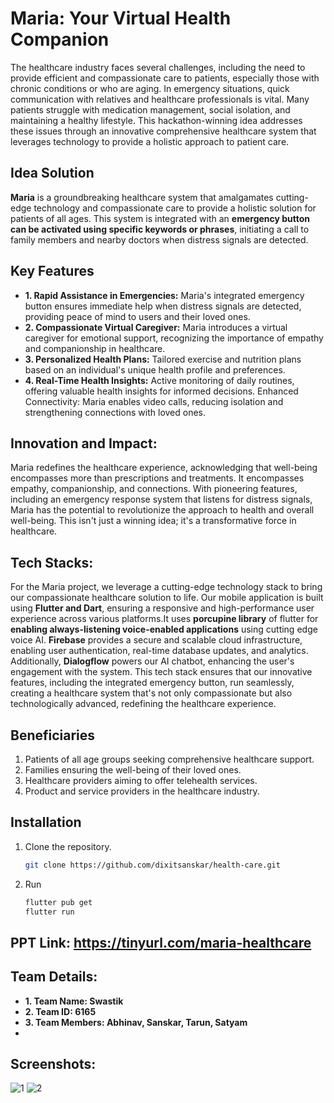 # Maria: Your Virtual Health Companion

The healthcare industry faces several challenges, including the need to provide efficient and compassionate care to patients, especially those with chronic conditions or who are aging. In emergency situations, quick communication with relatives and healthcare professionals is vital. Many patients struggle with medication management, social isolation, and maintaining a healthy lifestyle. This hackathon-winning idea addresses these issues through an innovative comprehensive healthcare system that leverages technology to provide a holistic approach to patient care.


## Idea Solution

**Maria** is a groundbreaking healthcare system that amalgamates cutting-edge technology and compassionate care to provide a holistic solution for patients of all ages. This system is integrated with an **emergency button can be activated using specific keywords or phrases**, initiating a call to family members and nearby doctors when distress signals are detected.

## Key Features

- **1. Rapid Assistance in Emergencies:** Maria's integrated emergency button ensures immediate help when distress signals are detected, providing peace of mind to users and their loved ones. 
- **2. Compassionate Virtual Caregiver:** Maria introduces a virtual caregiver for emotional support, recognizing the importance of empathy and companionship in healthcare.
- **3. Personalized Health Plans:** Tailored exercise and nutrition plans based on an individual's unique health profile and preferences. 
- **4. Real-Time Health Insights:** Active monitoring of daily routines, offering valuable health insights for informed decisions. 
Enhanced Connectivity: Maria enables video calls, reducing isolation and strengthening connections with loved ones. 


## Innovation and Impact: 
Maria redefines the healthcare experience, acknowledging that well-being encompasses more than prescriptions and treatments. It encompasses empathy, companionship, and connections. With pioneering features, including an emergency response system that listens for distress signals, Maria has the potential to revolutionize the approach to health and overall well-being. This isn't just a winning idea; it's a transformative force in healthcare.

## Tech Stacks:

For the Maria project, we leverage a cutting-edge technology stack to bring our compassionate healthcare solution to life. Our mobile application is built using **Flutter and Dart**, ensuring a responsive and high-performance user experience across various platforms.It uses **porcupine library** of flutter for **enabling always-listening voice-enabled applications** using cutting edge voice AI. **Firebase** provides a secure and scalable cloud infrastructure, enabling user authentication, real-time database updates, and analytics. Additionally, **Dialogflow** powers our AI chatbot, enhancing the user's engagement with the system. This tech stack ensures that our innovative features, including the integrated emergency button, run seamlessly, creating a healthcare system that's not only compassionate but also technologically advanced, redefining the healthcare experience.


## Beneficiaries

1. Patients of all age groups seeking comprehensive healthcare support.
2. Families ensuring the well-being of their loved ones.
3. Healthcare providers aiming to offer telehealth services.
4. Product and service providers in the healthcare industry.



## Installation

1. Clone the repository.
   ```bash
   git clone https://github.com/dixitsanskar/health-care.git
2. Run
   ```bash
   flutter pub get
   flutter run


## PPT Link: https://tinyurl.com/maria-healthcare

## Team Details:
- **1. Team Name: Swastik**
- **2. Team ID: 6165**
- **3. Team Members: Abhinav, Sanskar, Tarun, Satyam**
- 

## Screenshots: 
![1](https://github.com/dixitsanskar/health-care/assets/96383876/fcf91b8c-25f4-4c6f-8ec8-a93a8552338d)
![2](https://github.com/dixitsanskar/health-care/assets/96383876/94c9ea6a-671b-4804-bbc4-b43a326544a2)


